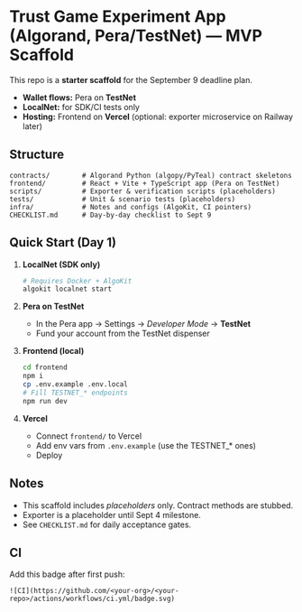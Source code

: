 
# Trust Game Experiment App (Algorand, Pera/TestNet) — MVP Scaffold

This repo is a **starter scaffold** for the September 9 deadline plan. 
- **Wallet flows:** Pera on **TestNet**
- **LocalNet:** for SDK/CI tests only
- **Hosting:** Frontend on **Vercel** (optional: exporter microservice on Railway later)

## Structure
```
contracts/        # Algorand Python (algopy/PyTeal) contract skeletons
frontend/         # React + Vite + TypeScript app (Pera on TestNet)
scripts/          # Exporter & verification scripts (placeholders)
tests/            # Unit & scenario tests (placeholders)
infra/            # Notes and configs (AlgoKit, CI pointers)
CHECKLIST.md      # Day-by-day checklist to Sept 9
```

## Quick Start (Day 1)
1. **LocalNet (SDK only)**
   ```bash
   # Requires Docker + AlgoKit
   algokit localnet start
   ```

2. **Pera on TestNet**
   - In the Pera app → Settings → *Developer Mode* → **TestNet**
   - Fund your account from the TestNet dispenser

3. **Frontend (local)**
   ```bash
   cd frontend
   npm i
   cp .env.example .env.local
   # Fill TESTNET_* endpoints
   npm run dev
   ```

4. **Vercel**
   - Connect `frontend/` to Vercel
   - Add env vars from `.env.example` (use the TESTNET_* ones)
   - Deploy

## Notes
- This scaffold includes *placeholders* only. Contract methods are stubbed.
- Exporter is a placeholder until Sept 4 milestone.
- See `CHECKLIST.md` for daily acceptance gates.


## CI
Add this badge after first push:

```
![CI](https://github.com/<your-org>/<your-repo>/actions/workflows/ci.yml/badge.svg)
```
